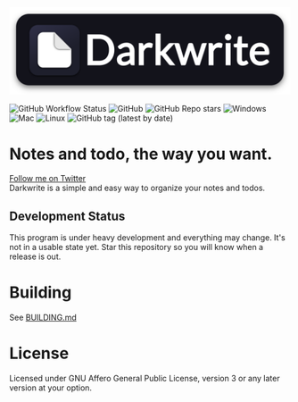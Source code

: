 ![Darkwrite Logo](res/readme.png)  
  
![GitHub Workflow Status](https://img.shields.io/github/actions/workflow/status/astudentinearth/darkwrite/tscheck.yml?label=tests&style=for-the-badge)
![GitHub](https://img.shields.io/github/license/astudentinearth/darkwrite?style=for-the-badge)
![GitHub Repo stars](https://img.shields.io/github/stars/astudentinearth/darkwrite?color=yellow&style=for-the-badge)
![Windows](https://img.shields.io/badge/-WINDOWS-blue?logo=windows11&style=for-the-badge)
![Mac](https://img.shields.io/badge/-mac-black?logo=apple&style=for-the-badge)
![Linux](https://img.shields.io/badge/-linux-gray?logo=linux&style=for-the-badge&logoColor=white)
![GitHub tag (latest by date)](https://img.shields.io/github/v/tag/astudentinearth/darkwrite?style=for-the-badge)
# Notes and todo, the way you want.
[Follow me on Twitter](https://twitter.com/codingwithburak)  
Darkwrite is a simple and easy way to organize your notes and todos.

## Development Status
This program is under heavy development and everything may change. It's not in a usable state yet. Star this repository so you will know when a release is out.

# Building
See [BUILDING.md](docs/BUILDING.md)

# License
Licensed under GNU Affero General Public License, version 3 or any later version at your option.
